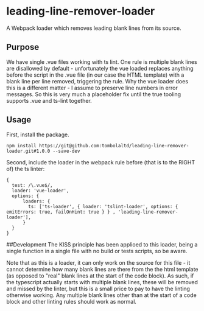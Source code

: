 # leading-line-remover-loader
A Webpack loader which removes leading blank lines from its source.

## Purpose
We have single .vue files working with ts lint. One rule is multiple blank lines are disallowed by default - unfortunately the vue loaded replaces anything before the script in the .vue file (in our case the HTML template) with a blank line per line removed, triggering the rule. Why the vue loader does this is a different matter - I assume to preserve line numbers in error messages. So this is very much a placeholder fix until the true tooling supports .vue and ts-lint together.

## Usage
First, install the package.
````
npm install https://git@github.com:tombolaltd/leading-line-remover-loader.git#1.0.0 --save-dev
````
Second, include the loader in the webpack rule before (that is to the RIGHT of) the ts linter:
````
{
  test: /\.vue$/,
  loader: 'vue-loader',
  options: {
      loaders: {
        ts: ['ts-loader', { loader: 'tslint-loader', options: { emitErrors: true, failOnHint: true } } , 'leading-line-remover-loader'],
      }
  }
}
````

##Development
The KISS principle has been applioed to this loader, being a single function in a single file with no build or tests scripts, so be aware. 

Note that as this is a loader, it can only work on the source for this file - it cannot determine how many blank lines are there from the the html template (as opposed to "real" blank lines at the start of the code block). As such, if the typescript actually starts with multiple blank lines, these will be removed and missed by the linter, but this is a small price to pay to have the linting otherwise working. Any multiple blank lines other than at the start of a code block and other linting rules should work as normal.

